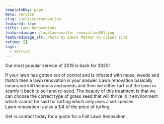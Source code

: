 ```yaml
---
templateKey: page
menu: service
slug: /service/renovation
featured: true
title: Lawn Renovations
featuredimage: /img/lawnsmatter_renovation001.jpg
featuredimage_alt: Photo by Lawns Matter on client site
rating: []
tags:
  - service
---
```

Our most popular service of 2019 is back for 2020!

If your lawn has gotten out of control and is infested with moss, weeds and thatch then a lawn renovation is your answer.
Lawn renovation basically means we kill the moss and weeds and then we either turf cut the lawn or scarify it back to soil and re-seed.  The beauty of this treatment is that we can choose the correct type of grass seed that will thrive in it environment which cannot be said for turfing which only uses a set species.  
Lawn renovation is also a 1/4 of the price of turfing.

Get in contact today for a quote for a Full Lawn Renovation.
